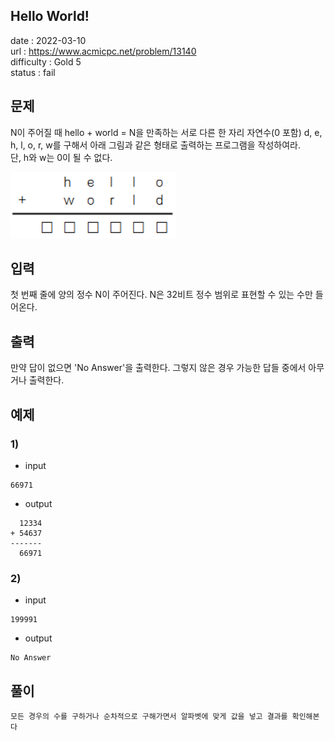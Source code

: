 Hello World!
---

date : 2022-03-10   
url : https://www.acmicpc.net/problem/13140   
difficulty : Gold 5   
status : fail

문제
---

N이 주어질 때 hello + world = N을 만족하는 서로 다른 한 자리 자연수(0 포함) d, e, h, l, o, r, w를 구해서 아래 그림과 같은 형태로 출력하는 프로그램을 작성하여라.\
단, h와 w는 0이 될 수 없다.

![](image.png)

입력
---
첫 번째 줄에 양의 정수 N이 주어진다. N은 32비트 정수 범위로 표현할 수 있는 수만 들어온다.

출력
---
만약 답이 없으면 'No Answer'을 출력한다. 그렇지 않은 경우 가능한 답들 중에서 아무거나 출력한다.

예제
--

### 1)
- input
```
66971
```

- output
```
  12334
+ 54637
-------
  66971
```

### 2)
- input
```
199991
```

- output
```
No Answer
```

풀이
---

```
모든 경우의 수를 구하거나 순차적으로 구해가면서 알파벳에 맞게 값을 넣고 결과를 확인해본다 
```